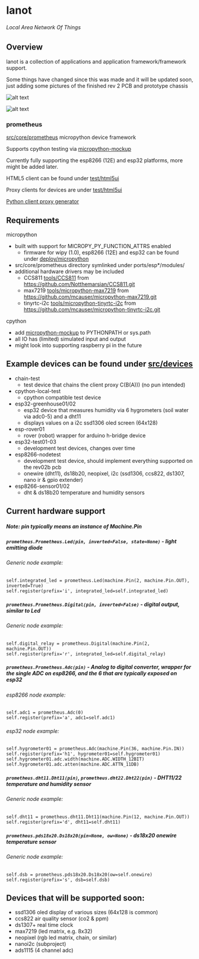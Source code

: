 # lanot

###### Local Area Network Of Things

## Overview

lanot is a collection of applications and application framework/framework support.

Some things have changed since this was made and it will be updated soon, just adding some pictures of the finished rev 2 PCB and prototype chassis

![alt text](https://i.imgur.com/ia5N1Yy.jpg "PCB")

![alt text](https://i.imgur.com/7kjZAEz.jpg "Chassis and PCB")

### prometheus

[src/core/prometheus](src/core/prometheus) micropython device framework

Supports cpython testing via [micropython-mockup](tools/micropython-mockup)

Currently fully supporting the esp8266 (12E) and esp32 platforms, more might be added later.

HTML5 client can be found under [test/html5ui](test/html5ui)

Proxy clients for devices are under [test/html5ui](test/html5ui)

[Python client proxy generator](test/html5ui)

## Requirements

micropython
* built with support for MICROPY_PY_FUNCTION_ATTRS enabled
  * firmware for wipy (1.0), esp8266 (12E) and esp32 can be found under [deploy/micropython](deploy/micropython)
* src/core/prometheus directory symlinked under ports/esp*/modules/
* additional hardware drivers may be included
  * CCS811 [tools/CCS811](tools/CCS811) from https://github.com/Notthemarsian/CCS811.git
  * max7219 [tools/micropython-max7219](tools/micropython-max7219) from https://github.com/mcauser/micropython-max7219.git  
  * tinyrtc-i2c [tools/micropython-tinyrtc-i2c](tools/micropython-tinyrtc-i2c) from https://github.com/mcauser/micropython-tinyrtc-i2c.git

cpython
* add [micropython-mockup](tools/micropython-mockup) to PYTHONPATH or sys.path
* all IO has (limited) simulated input and output
* might look into supporting raspberry pi in the future

## Example devices can be found under [src/devices](src/devices)

* chain-test
  * test device that chains the client proxy C(B(A))) (no pun intended)
* cpython-local-test
  * cpython compatible test device
* esp32-greenhouse01/02
  * esp32 device that measures humidity via 6 hygrometers (soil water via adc0-5) and a dht11
  * displays values on a i2c ssd1306 oled screen (64x128)
* esp-rover01
  * rover (robot) wrapper for arduino h-bridge device
* esp32-test01-03
  * development test devices, changes over time
* esp8266-nodetest
  * development test device, should implement everything supported on the rev02b pcb
  * onewire (dht11), ds18b20, neopixel, i2c (ssd1306, ccs822, ds1307, nano ir & gpio extender)
* esp8266-sensor01/02
  * dht & ds18b20 temperature and humidity sensors
 
## Current hardware support
  ##### Note: pin typically means an instance of Machine.Pin

##### `prometheus.Prometheus.Led(pin, inverted=False, state=None)` - light emitting diode

###### Generic node example:
    self.integrated_led = prometheus.Led(machine.Pin(2, machine.Pin.OUT), inverted=True)
    self.register(prefix='i', integrated_led=self.integrated_led)

##### `prometheus.Prometheus.Digital(pin, inverted=False)` - digital output, similar to Led

###### Generic node example:
    self.digital_relay = prometheus.Digital(machine.Pin(2, machine.Pin.OUT))
    self.register(prefix='r', integrated_led=self.digital_relay)

##### `prometheus.Prometheus.Adc(pin)` - Analog to digital converter, wrapper for the single ADC on esp8266, and the 6 that are typically exposed on esp32

###### esp8266 node example:
    self.adc1 = prometheus.Adc(0)
    self.register(prefix='a', adc1=self.adc1)

###### esp32 node example:
    self.hygrometer01 = prometheus.Adc(machine.Pin(36, machine.Pin.IN))
    self.register(prefix='h1', hygrometer01=self.hygrometer01)
    self.hygrometer01.adc.width(machine.ADC.WIDTH_12BIT)
    self.hygrometer01.adc.atten(machine.ADC.ATTN_11DB)

##### `prometheus.dht11.Dht11(pin)`, `prometheus.dht22.Dht22(pin)` - DHT11/22 temperature and humidity sensor

###### Generic node example:
    self.dht11 = prometheus.dht11.Dht11(machine.Pin(12, machine.Pin.OUT))
    self.register(prefix='d', dht11=self.dht11)

##### `prometheus.pds18x20.Ds18x20(pin=None, ow=None)` - ds18x20 onewire temperature sensor

###### Generic node example:
    self.dsb = prometheus.pds18x20.Ds18x20(ow=self.onewire)
    self.register(prefix='s', dsb=self.dsb)


## Devices that will be supported soon:
* ssd1306 oled display of various sizes (64x128 is common)
* ccs822 air quality sensor (co2 & ppm)
* ds1307+ real time clock
* max7219 (led matrix, e.g. 8x32)
* neopixel (rgb led matrix, chain, or similar)
* nanoi2c (subproject)
* ads1115 (4 channel adc)
